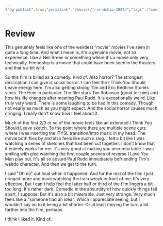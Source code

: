 ```yaml
---
{"dg-publish":true,"permalink":"/movies/friendship-2024/","tags":["movies"],"created":"2025-06-29","updated":"2025-06-29"}
---
```



# Review

This genuinely feels like one of the weirdest "movie" movies I've seen in quite a long time. And what I mean is, it's a genuine movie, not an experience. Like a Neil Breen or something where it's a movie only very technically. Friendship is a movie that could have been seen in the theaters and that's a bit wild.

So this film is billed as a comedy. Kind of. Also horror? The strongest description I can give is social horror. I can feel the I Think You Should Leave energy here. I'm also getting strong Tim and Eric Bedtime Stories vibes. The Hole in particular. The film stars Tim Robinson (good for him) and how his life changes after meeting Paul Rudd. It is exceptionally weird. Like truly very weird. There is some laughing to be had in this comedy. Though not nearly as much as you might expect. And the social horror causes much cringing. I really don't know how I feel about it.

Much of the first 2/3 or so of the movie feels like an extended I Think You Should Leave sketch. To the point where there are multiple scene cuts where I was inserting the ITYSL transition/intro music in my head. The movie both flies by and also feels like such a slog. I felt a bit like I was watching a series of sketches that had been cut together. I don't know that it entirely works for me. It's very good at making you uncomfortable. I was smiling with glee watching the first couple scenes of reverse I Love You Man play out. It's all so absurd Paul Rudd immediately befriending Tim's weirdo character. And then we get to the turn.

I said "Oh no" out loud when it happened. And for the rest of the film I just cringed more and more watching the train wreck in front of me. It's very effective. But I can't help feel the latter half or third of the film lingers a bit too long. It's rather dark. Comedic in the absurdity of how quickly things fall apart, I suppose. But it's also a bit miserable. Just very strange. Very much feels like a "someone had an idea". Which I appreciate seeing, but I wouldn't say no to it being a bit shorter. Or at least moving the turn a bit farther into the film, perhaps.

I think I liked it. Kind of.
